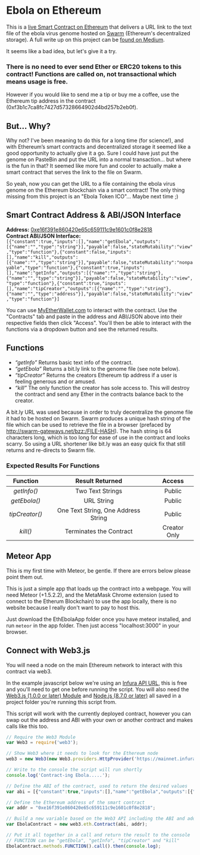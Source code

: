 # Ebola on Ethereum
This is a [live Smart Contract on Ethereum](https://etherscan.io/address/0xe16f391e860420e65c659111c9e1601c0f8e2818) that delivers a URL link to the text file of the ebola virus genome hosted on [Swarm](http://swarm-gateways.net/bzz:/theswarm.eth/) (Ethereum's decentralized storage). A full write up on this project can be [found on Medium]().

It seems like a bad idea, but let's give it a try.

### There is no need to ever send Ether or ERC20 tokens to this contract! Functions are called on, not transactional which means usage is free.

However if you would like to send me a tip or buy me a coffee, use the Ethereum tip address in the contract (0xf3b1c7ca8fc7427d57328664902d4bd257b2eb0f).

## But... Why?
Why not? I've been meaning to do this for a long time (for science!), and with Ethereum’s smart contracts and decentralized storage it seemed like a good opportunity to actually give it a go. Sure I could have just put the genome on PasteBin and put the URL into a normal transaction... but where is the fun in that? It seemed like more fun and cooler to actually make a smart contract that serves the link to the file on Swarm.

So yeah, now you can get the URL to a file containing the ebola virus genome on the Ethereum blockchain via a smart contract! The only thing missing from this project is an "Ebola Token ICO"... Maybe next time ;)

## Smart Contract Address & ABI/JSON Interface
**Address:** [0xe16f391e860420e65c659111c9e1601c0f8e2818](https://etherscan.io/address/0xe16f391e860420e65c659111c9e1601c0f8e2818)  
**Contract ABI/JSON Interface:**  
```[{"constant":true,"inputs":[],"name":"getEbola","outputs":[{"name":"","type":"string"}],"payable":false,"stateMutability":"view","type":"function"},{"constant":false,"inputs":[],"name":"kill","outputs":[{"name":"","type":"string"}],"payable":false,"stateMutability":"nonpayable","type":"function"},{"constant":true,"inputs":[],"name":"getInfo","outputs":[{"name":"","type":"string"},{"name":"","type":"string"}],"payable":false,"stateMutability":"view","type":"function"},{"constant":true,"inputs":[],"name":"tipCreator","outputs":[{"name":"","type":"string"},{"name":"","type":"address"}],"payable":false,"stateMutability":"view","type":"function"}]```

You can use [MyEtherWallet.com](https://www.myetherwallet.com/#contracts) to interact with the contract. Use the "Contracts" tab and paste in the address and ABI/JSON above into their respective fields then click "Access". You'll then be able to interact with the functions via a dropdown button and see the returned results.

## Functions
- *“getInfo”* Returns basic text info of the contract.
- *“getEbola”* Returns a bit.ly link to the genome file (see note below).
- *“tipCreator”* Returns the creators Ethereum tip address if a user is feeling generous and or amused.
- *“kill”* The only function the creator has sole access to. This will destroy the contract and send any Ether in the contracts balance back to the creator.

A bit.ly URL was used because in order to truly decentralize the genome file it had to be hosted on Swarm. Swarm produces a unique hash string of the file which can be used to retrieve the file in a browser (prefaced by http://swarm-gateways.net/bzz:/FILE-HASH). The hash string is 64 characters long, which is too long for ease of use in the contract and looks scarry. So using a URL shortener like bit.ly was an easy quick fix that still returns and re-directs to Swarm file.

### Expected Results For Functions
| Function      | Result Returned | Access        |
|:-------------:|:---------------:|:-------------:|
| *getInfo()*   | Two Text Strings | Public     |
| *getEbola()*  | URL String       | Public     |
| *tipCreator()* | One Text String, One Address String   | Public     |
| *kill()*      | Terminates the Contract | Creator Only |

## Meteor App
This is my first time with Meteor, be gentle. If there are errors below please point them out.

This is just a simple app that loads up the contract into a webpage. You will need Meteor (+1.5.2.2), and the MetaMask Chrome extension (used to connect to the Etherum Blockchain) to use the app locally, there is no website because I really don't want to pay to host this.

Just download the EthEbolaApp folder once you have meteor installed, and run ```meteor``` in the app folder. Then just access "localhost:3000" in your browser.

## Connect with Web3.js
You will need a node on the main Ethereum network to interact with this contract via web3.

In the example javascript below we're using an [Infura API URL](https://infura.io/), this is free and you'll need to get one before running the script. You will also need the [Web3.js (1.0.0 or later) Module](https://github.com/ethereum/web3.js/) and [Node.js (8.7.0 or later)](https://nodejs.org/en/) all saved in a project folder you're running this script from.

This script will work with the currently deployed contract, however you can swap out the address and ABI with your own or another contract and makes calls like this too.

``` javascript
// Require the Web3 Module
var Web3 = require('web3');

// Show Web3 where it needs to look for the Ethereum node
web3 = new Web3(new Web3.providers.HttpProvider('https://mainnet.infura.io/YOUR-API-TOKEN-HERE'));

// Write to the console the script will run shortly
console.log('Contract-ing Ebola.....');

// Define the ABI of the contract, used to return the desired values
var abi = [{"constant":true,"inputs":[],"name":"getEbola","outputs":[{"name":"","type":"string"}],"payable":false,"stateMutability":"view","type":"function"},{"constant":false,"inputs":[],"name":"kill","outputs":[{"name":"","type":"string"}],"payable":false,"stateMutability":"nonpayable","type":"function"},{"constant":true,"inputs":[],"name":"getInfo","outputs":[{"name":"","type":"string"},{"name":"","type":"string"}],"payable":false,"stateMutability":"view","type":"function"},{"constant":true,"inputs":[],"name":"tipCreator","outputs":[{"name":"","type":"string"},{"name":"","type":"address"}],"payable":false,"stateMutability":"view","type":"function"}];

// Define the Ethereum address of the smart contract
var addr = "0xe16f391e860420e65c659111c9e1601c0f8e2818";

// Build a new variable based on the Web3 API including the ABI and address of the contract
var EbolaContract = new web3.eth.Contract(abi, addr);

// Put it all together in a call and return the result to the console
// FUNCTION can be "getEbola", "getInfo", "tipCreator" and "kill"
EbolaContract.methods.FUNCTION().call().then(console.log);
```
